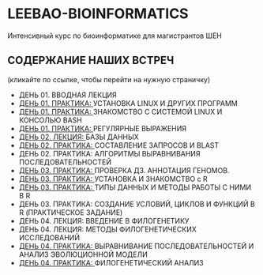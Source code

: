 # LEEBAO-BIOINFORMATICS

Интенсивный курс по биоинформатике для магистрантов ШЕН


## СОДЕРЖАНИЕ НАШИХ ВСТРЕЧ
(кликайте по ссылке, чтобы перейти на нужную страничку)

* ДЕНЬ 01. ВВОДНАЯ ЛЕКЦИЯ
* [ДЕНЬ 01. ПРАКТИКА: ](https://github.com/vinni-bio/MS-SHEN-Bioinformatics/blob/master/INSTRUCTIONS/DAY01_P2_LINUX.md#%D0%B4%D0%B5%D0%BD%D1%8C-01-%D0%BF%D1%80%D0%B0%D0%BA%D1%82%D0%B8%D0%BA%D0%B0-%D1%83%D1%81%D1%82%D0%B0%D0%BD%D0%BE%D0%B2%D0%BA%D0%B0-%D0%BF%D1%80%D0%BE%D0%B3%D1%80%D0%B0%D0%BC%D0%BC) УСТАНОВКА LINUX И ДРУГИХ ПРОГРАММ
* [ДЕНЬ 01. ПРАКТИКА: ](https://github.com/vinni-bio/MS-SHEN-Bioinformatics/blob/master/INSTRUCTIONS/DAY01_P3_BASH.md#%D0%B4%D0%B5%D0%BD%D1%8C-02-%D0%B7%D0%BD%D0%B0%D0%BA%D0%BE%D0%BC%D1%81%D1%82%D0%B2%D0%BE-%D1%81-%D1%81%D0%B8%D1%81%D1%82%D0%B5%D0%BC%D0%BE%D0%B9-linux-%D0%B8-%D0%BA%D0%BE%D0%BD%D1%81%D0%BE%D0%BB%D1%8C%D1%8E-bash) ЗНАКОМСТВО С СИСТЕМОЙ LINUX И КОНСОЛЬЮ BASH
* [ДЕНЬ 01. ПРАКТИКА: ](https://github.com/vinni-bio/MS-SHEN-Bioinformatics/blob/master/INSTRUCTIONS/DAY01_P4_REGEXP.md#%D0%B4%D0%B5%D0%BD%D1%8C-01-%D0%BF%D1%80%D0%B0%D0%BA%D1%82%D0%B8%D0%BA%D0%B0-%D1%80%D0%B5%D0%B3%D1%83%D0%BB%D1%8F%D1%80%D0%BD%D1%8B%D0%B5-%D0%B2%D1%8B%D1%80%D0%B0%D0%B6%D0%B5%D0%BD%D0%B8%D1%8F) РЕГУЛЯРНЫЕ ВЫРАЖЕНИЯ
* [ДЕНЬ 02. ЛЕКЦИЯ: ](https://github.com/vinni-bio/MS-SHEN-Bioinformatics/blob/master/INSTRUCTIONS/DAY02_P5_DATABASES.md#%D0%B4%D0%B5%D0%BD%D1%8C-02-%D0%BB%D0%B5%D0%BA%D1%86%D0%B8%D1%8F-%D0%B1%D0%B0%D0%B7%D1%8B-%D0%B4%D0%B0%D0%BD%D0%BD%D1%8B%D1%85) БАЗЫ ДАННЫХ
* [ДЕНЬ 02. ПРАКТИКА: ](https://github.com/vinni-bio/MS-SHEN-Bioinformatics/blob/master/INSTRUCTIONS/DAY02_P6_SEARCH.md#%D0%B4%D0%B5%D0%BD%D1%8C-02-%D0%BF%D1%80%D0%B0%D0%BA%D1%82%D0%B8%D0%BA%D0%B0-%D1%81%D0%BE%D1%81%D1%82%D0%B0%D0%B2%D0%BB%D0%B5%D0%BD%D0%B8%D0%B5-%D0%B7%D0%B0%D0%BF%D1%80%D0%BE%D1%81%D0%BE%D0%B2-%D0%B8-blast) СОСТАВЛЕНИЕ ЗАПРОСОВ И BLAST
* ДЕНЬ 02. ПРАКТИКА: АЛГОРИТМЫ ВЫРАВНИВАНИЯ ПОСЛЕДОВАТЕЛЬНОСТЕЙ
* [ДЕНЬ 03. ПРАКТИКА: ](https://github.com/vinni-bio/MS-SHEN-Bioinformatics/blob/master/INSTRUCTIONS/DAY03_P7_YEAST.md#%D0%B4%D0%B5%D0%BD%D1%8C-03-%D0%BF%D1%80%D0%B0%D0%BA%D1%82%D0%B8%D0%BA%D0%B0-%D0%BF%D1%80%D0%BE%D0%B2%D0%B5%D1%80%D0%BA%D0%B0-%D0%B4%D0%B7-%D0%B0%D0%BD%D0%BD%D0%BE%D1%82%D0%B0%D1%86%D0%B8%D1%8F-%D0%B3%D0%B5%D0%BD%D0%BE%D0%BC%D0%BE%D0%B2) ПРОВЕРКА ДЗ. АННОТАЦИЯ ГЕНОМОВ.
* [ДЕНЬ 03. ПРАКТИКА: ](https://github.com/vinni-bio/MS-SHEN-Bioinformatics/blob/master/INSTRUCTIONS/DAY03_P8_RINTRO.md#%D1%83%D1%81%D1%82%D0%B0%D0%BD%D0%BE%D0%B2%D0%BA%D0%B0-%D0%BE%D1%82%D1%81%D1%8E%D0%B4%D0%B0) УСТАНОВКА И ЗНАКОМСТВО с R
* [ДЕНЬ 03. ПРАКТИКА: ](https://github.com/vinni-bio/MS-SHEN-Bioinformatics/blob/master/INSTRUCTIONS/DAY03_P9_RSTRUCT.md#%D0%B4%D0%B5%D0%BD%D1%8C-03-%D0%BF%D1%80%D0%B0%D0%BA%D1%82%D0%B8%D0%BA%D0%B0-%D1%82%D0%B8%D0%BF%D1%8B-%D0%B4%D0%B0%D0%BD%D0%BD%D1%8B%D1%85-%D0%B8-%D0%BC%D0%B5%D1%82%D0%BE%D0%B4%D1%8B-%D1%80%D0%B0%D0%B1%D0%BE%D1%82%D1%8B-%D1%81-%D0%BD%D0%B8%D0%BC%D0%B8-%D0%B2-r) ТИПЫ ДАННЫХ И МЕТОДЫ РАБОТЫ С НИМИ В R
* ДЕНЬ 03. ПРАКТИКА: СОЗДАНИЕ УСЛОВИЙ, ЦИКЛОВ И ФУНКЦИЙ В R (ПРАКТИЧЕСКОЕ ЗАДАНИЕ)
* ДЕНЬ 04. ЛЕКЦИЯ: ВВЕДЕНИЕ В ФИЛОГЕНЕТИКУ
* ДЕНЬ 04. ЛЕКЦИЯ: МЕТОДЫ ФИЛОГЕНЕТИЧЕСКИХ ИССЛЕДОВАНИЙ
* [ДЕНЬ 04. ПРАКТИКА: ](https://github.com/vinni-bio/MS-SHEN-Bioinformatics/blob/master/INSTRUCTIONS/DAY04_P7_DATA.md#%D0%B4%D0%B5%D0%BD%D1%8C-03-%D0%BF%D1%80%D0%B0%D0%BA%D1%82%D0%B8%D0%BA%D0%B0-%D0%B2%D1%8B%D1%80%D0%B0%D0%B2%D0%BD%D0%B8%D0%B2%D0%B0%D0%BD%D0%B8%D0%B5-%D0%BF%D0%BE%D1%81%D0%BB%D0%B5%D0%B4%D0%BE%D0%B2%D0%B0%D1%82%D0%B5%D0%BB%D1%8C%D0%BD%D0%BE%D1%81%D1%82%D0%B5%D0%B9-%D0%B8-%D0%B0%D0%BD%D0%B0%D0%BB%D0%B8%D0%B7-%D1%8D%D0%B2%D0%BE%D0%BB%D1%8E%D1%86%D0%B8%D0%BE%D0%BD%D0%BD%D0%BE%D0%B9-%D0%BC%D0%BE%D0%B4%D0%B5%D0%BB%D0%B8) ВЫРАВНИВАНИЕ ПОСЛЕДОВАТЕЛЬНОСТЕЙ И АНАЛИЗ ЭВОЛЮЦИОННОЙ МОДЕЛИ
* [ДЕНЬ 04. ПРАКТИКА: ]() ФИЛОГЕНЕТИЧЕСКИЙ АНАЛИЗ

